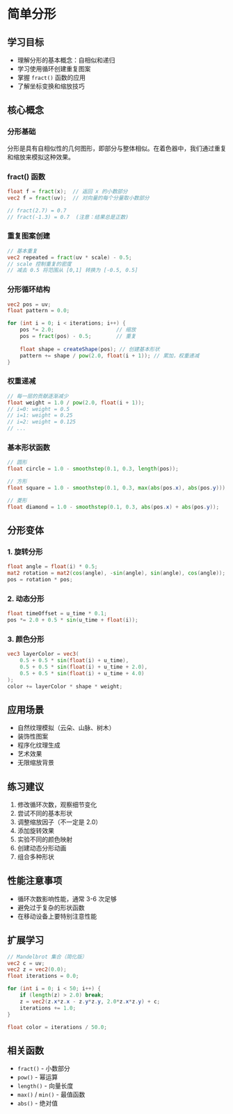 # 简单分形

## 学习目标
- 理解分形的基本概念：自相似和递归
- 学习使用循环创建重复图案
- 掌握 `fract()` 函数的应用
- 了解坐标变换和缩放技巧

## 核心概念

### 分形基础
分形是具有自相似性的几何图形，即部分与整体相似。在着色器中，我们通过重复和缩放来模拟这种效果。

### fract() 函数
```glsl
float f = fract(x);  // 返回 x 的小数部分
vec2 f = fract(uv);  // 对向量的每个分量取小数部分

// fract(2.7) = 0.7
// fract(-1.3) = 0.7  (注意：结果总是正数)
```

### 重复图案创建
```glsl
// 基本重复
vec2 repeated = fract(uv * scale) - 0.5;
// scale 控制重复的密度
// 减去 0.5 将范围从 [0,1] 转换为 [-0.5, 0.5]
```

### 分形循环结构
```glsl
vec2 pos = uv;
float pattern = 0.0;

for (int i = 0; i < iterations; i++) {
    pos *= 2.0;                    // 缩放
    pos = fract(pos) - 0.5;        // 重复
    
    float shape = createShape(pos); // 创建基本形状
    pattern += shape / pow(2.0, float(i + 1)); // 累加，权重递减
}
```

### 权重递减
```glsl
// 每一层的贡献逐渐减少
float weight = 1.0 / pow(2.0, float(i + 1));
// i=0: weight = 0.5
// i=1: weight = 0.25
// i=2: weight = 0.125
// ...
```

### 基本形状函数
```glsl
// 圆形
float circle = 1.0 - smoothstep(0.1, 0.3, length(pos));

// 方形
float square = 1.0 - smoothstep(0.1, 0.3, max(abs(pos.x), abs(pos.y)));

// 菱形
float diamond = 1.0 - smoothstep(0.1, 0.3, abs(pos.x) + abs(pos.y));
```

## 分形变体

### 1. 旋转分形
```glsl
float angle = float(i) * 0.5;
mat2 rotation = mat2(cos(angle), -sin(angle), sin(angle), cos(angle));
pos = rotation * pos;
```

### 2. 动态分形
```glsl
float timeOffset = u_time * 0.1;
pos *= 2.0 + 0.5 * sin(u_time + float(i));
```

### 3. 颜色分形
```glsl
vec3 layerColor = vec3(
    0.5 + 0.5 * sin(float(i) + u_time),
    0.5 + 0.5 * sin(float(i) + u_time + 2.0),
    0.5 + 0.5 * sin(float(i) + u_time + 4.0)
);
color += layerColor * shape * weight;
```

## 应用场景
- 自然纹理模拟（云朵、山脉、树木）
- 装饰性图案
- 程序化纹理生成
- 艺术效果
- 无限缩放背景

## 练习建议
1. 修改循环次数，观察细节变化
2. 尝试不同的基本形状
3. 调整缩放因子（不一定是 2.0）
4. 添加旋转效果
5. 实验不同的颜色映射
6. 创建动态分形动画
7. 组合多种形状

## 性能注意事项
- 循环次数影响性能，通常 3-6 次足够
- 避免过于复杂的形状函数
- 在移动设备上要特别注意性能

## 扩展学习
```glsl
// Mandelbrot 集合（简化版）
vec2 c = uv;
vec2 z = vec2(0.0);
float iterations = 0.0;

for (int i = 0; i < 50; i++) {
    if (length(z) > 2.0) break;
    z = vec2(z.x*z.x - z.y*z.y, 2.0*z.x*z.y) + c;
    iterations += 1.0;
}

float color = iterations / 50.0;
```

## 相关函数
- `fract()` - 小数部分
- `pow()` - 幂运算
- `length()` - 向量长度
- `max()` / `min()` - 最值函数
- `abs()` - 绝对值